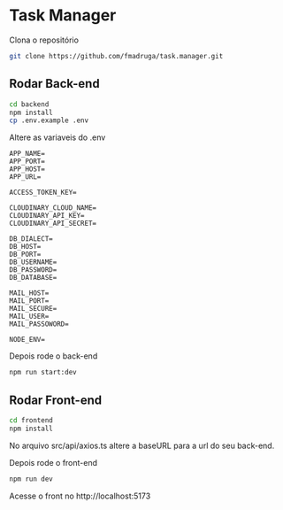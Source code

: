 # Task Manager
Clona o repositório
```sh
git clone https://github.com/fmadruga/task.manager.git
```

## Rodar Back-end
```sh
cd backend
npm install
cp .env.example .env
```

Altere as variaveis do .env
```
APP_NAME=
APP_PORT=
APP_HOST=
APP_URL=

ACCESS_TOKEN_KEY=

CLOUDINARY_CLOUD_NAME=
CLOUDINARY_API_KEY=
CLOUDINARY_API_SECRET=

DB_DIALECT=
DB_HOST=
DB_PORT=
DB_USERNAME=
DB_PASSWORD=
DB_DATABASE=

MAIL_HOST=
MAIL_PORT=
MAIL_SECURE=
MAIL_USER=
MAIL_PASSOWORD=

NODE_ENV=
```

Depois rode o back-end
```sh
npm run start:dev
```

## Rodar Front-end
```sh
cd frontend
npm install
```

No arquivo src/api/axios.ts altere a baseURL para a url do seu back-end.

Depois rode o front-end
```sh
npm run dev
```

Acesse o front no http://localhost:5173